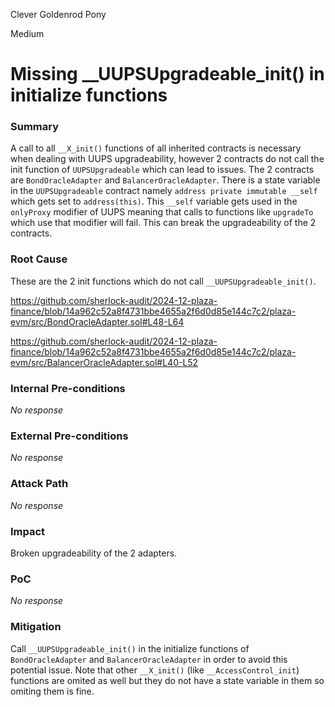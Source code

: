 Clever Goldenrod Pony

Medium

# Missing __UUPSUpgradeable_init() in initialize functions

### Summary

A call to all `__X_init()` functions of all inherited contracts is necessary when dealing with UUPS upgradeability, however 2 contracts do not call the init function of `UUPSUpgradeable` which can lead to issues. The 2 contracts are `BondOracleAdapter` and `BalancerOracleAdapter`. There is a state variable in the `UUPSUpgradeable` contract namely `address private immutable __self` which gets set to `address(this)`. This `__self` variable gets used in the `onlyProxy` modifier of UUPS meaning that calls to functions like `upgradeTo` which use that modifier will fail. This can break the upgradeability of the 2 contracts.

### Root Cause

These are the 2 init functions which do not call `__UUPSUpgradeable_init()`. 

https://github.com/sherlock-audit/2024-12-plaza-finance/blob/14a962c52a8f4731bbe4655a2f6d0d85e144c7c2/plaza-evm/src/BondOracleAdapter.sol#L48-L64

https://github.com/sherlock-audit/2024-12-plaza-finance/blob/14a962c52a8f4731bbe4655a2f6d0d85e144c7c2/plaza-evm/src/BalancerOracleAdapter.sol#L40-L52

### Internal Pre-conditions

_No response_

### External Pre-conditions

_No response_

### Attack Path

_No response_

### Impact

Broken upgradeability of the 2 adapters.

### PoC

_No response_

### Mitigation

Call `__UUPSUpgradeable_init()` in the initialize functions of `BondOracleAdapter` and `BalancerOracleAdapter` in order to avoid this potential issue. Note that other `__X_init()` (like `__AccessControl_init`) functions are omited as well but they do not have a state variable in them so omiting them is fine.